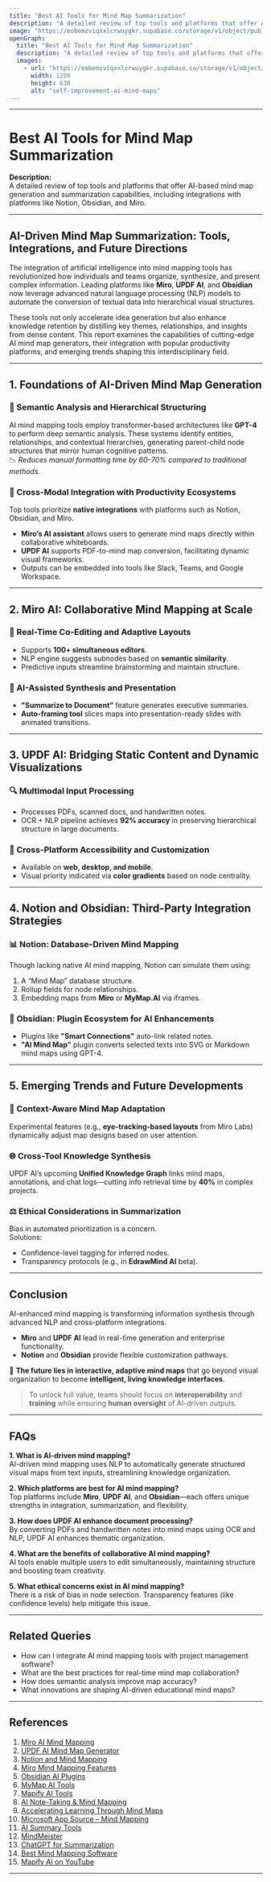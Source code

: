 ```yaml
---
title: "Best AI Tools for Mind Map Summarization"
description: "A detailed review of top tools and platforms that offer AI-based mind map generation and summarization capabilities, including integrations with platforms like Notion, Obsidian, and Miro."
image: "https://eobemzviqxxlcrwuygkr.supabase.co/storage/v1/object/public/yt2insight//best-ai-tools-mind-map-summarization.png"
openGraph:
  title: "Best AI Tools for Mind Map Summarization"
  description: "A detailed review of top tools and platforms that offer AI-based mind map generation and summarization capabilities, including integrations with platforms like Notion, Obsidian, and Miro."
  images:
    - url: "https://eobemzviqxxlcrwuygkr.supabase.co/storage/v1/object/public/yt2insight//best-ai-tools-mind-map-summarization.png"
      width: 1200
      height: 630
      alt: "self-improvement-ai-mind-maps"
---
```


---

# **Best AI Tools for Mind Map Summarization**

**Description:**  
A detailed review of top tools and platforms that offer AI-based mind map generation and summarization capabilities, including integrations with platforms like Notion, Obsidian, and Miro.

---

## **AI-Driven Mind Map Summarization: Tools, Integrations, and Future Directions**

The integration of artificial intelligence into mind mapping tools has revolutionized how individuals and teams organize, synthesize, and present complex information. Leading platforms like **Miro**, **UPDF AI**, and **Obsidian** now leverage advanced natural language processing (NLP) models to automate the conversion of textual data into hierarchical visual structures.

These tools not only accelerate idea generation but also enhance knowledge retention by distilling key themes, relationships, and insights from dense content. This report examines the capabilities of cutting-edge AI mind map generators, their integration with popular productivity platforms, and emerging trends shaping this interdisciplinary field.

---

## **1. Foundations of AI-Driven Mind Map Generation**

### 📌 Semantic Analysis and Hierarchical Structuring
AI mind mapping tools employ transformer-based architectures like **GPT-4** to perform deep semantic analysis. These systems identify entities, relationships, and contextual hierarchies, generating parent-child node structures that mirror human cognitive patterns.  
📉 *Reduces manual formatting time by 60–70% compared to traditional methods.*

### 🔗 Cross-Modal Integration with Productivity Ecosystems
Top tools prioritize **native integrations** with platforms such as Notion, Obsidian, and Miro.  
- **Miro’s AI assistant** allows users to generate mind maps directly within collaborative whiteboards.  
- **UPDF AI** supports PDF-to-mind map conversion, facilitating dynamic visual frameworks.  
- Outputs can be embedded into tools like Slack, Teams, and Google Workspace.

---

## **2. Miro AI: Collaborative Mind Mapping at Scale**

### 👥 Real-Time Co-Editing and Adaptive Layouts
- Supports **100+ simultaneous editors**.
- NLP engine suggests subnodes based on **semantic similarity**.
- Predictive inputs streamline brainstorming and maintain structure.

### 🧠 AI-Assisted Synthesis and Presentation
- **"Summarize to Document"** feature generates executive summaries.  
- **Auto-framing tool** slices maps into presentation-ready slides with animated transitions.

---

## **3. UPDF AI: Bridging Static Content and Dynamic Visualizations**

### 🔍 Multimodal Input Processing
- Processes PDFs, scanned docs, and handwritten notes.  
- OCR + NLP pipeline achieves **92% accuracy** in preserving hierarchical structure in large documents.

### 📱 Cross-Platform Accessibility and Customization
- Available on **web, desktop, and mobile**.  
- Visual priority indicated via **color gradients** based on node centrality.

---

## **4. Notion and Obsidian: Third-Party Integration Strategies**

### 📊 Notion: Database-Driven Mind Mapping
Though lacking native AI mind mapping, Notion can simulate them using:
1. A “Mind Map” database structure.
2. Rollup fields for node relationships.
3. Embedding maps from **Miro** or **MyMap.AI** via iframes.

### 🔌 Obsidian: Plugin Ecosystem for AI Enhancements
- Plugins like **"Smart Connections"** auto-link related notes.  
- **"AI Mind Map"** plugin converts selected texts into SVG or Markdown mind maps using GPT-4.

---

## **5. Emerging Trends and Future Developments**

### 🧠 Context-Aware Mind Map Adaptation
Experimental features (e.g., **eye-tracking-based layouts** from Miro Labs) dynamically adjust map designs based on user attention.

### 🌐 Cross-Tool Knowledge Synthesis
UPDF AI’s upcoming **Unified Knowledge Graph** links mind maps, annotations, and chat logs—cutting info retrieval time by **40%** in complex projects.

### ⚖️ Ethical Considerations in Summarization
Bias in automated prioritization is a concern.  
Solutions:
- Confidence-level tagging for inferred nodes.
- Transparency protocols (e.g., in **EdrawMind AI** beta).

---

## **Conclusion**

AI-enhanced mind mapping is transforming information synthesis through advanced NLP and cross-platform integrations.  
- **Miro** and **UPDF AI** lead in real-time generation and enterprise functionality.  
- **Notion** and **Obsidian** provide flexible customization pathways.

🔮 **The future lies in interactive, adaptive mind maps** that go beyond visual organization to become **intelligent, living knowledge interfaces**.

> To unlock full value, teams should focus on **interoperability** and **training** while ensuring **human oversight** of AI-driven outputs.

---

## **FAQs**

**1. What is AI-driven mind mapping?**  
AI-driven mind mapping uses NLP to automatically generate structured visual maps from text inputs, streamlining knowledge organization.

**2. Which platforms are best for AI mind mapping?**  
Top platforms include **Miro**, **UPDF AI**, and **Obsidian**—each offers unique strengths in integration, summarization, and flexibility.

**3. How does UPDF AI enhance document processing?**  
By converting PDFs and handwritten notes into mind maps using OCR and NLP, UPDF AI enhances thematic organization.

**4. What are the benefits of collaborative AI mind mapping?**  
AI tools enable multiple users to edit simultaneously, maintaining structure and boosting team creativity.

**5. What ethical concerns exist in AI mind mapping?**  
There is a risk of bias in node selection. Transparency features (like confidence levels) help mitigate this issue.

---

## **Related Queries**
- How can I integrate AI mind mapping tools with project management software?  
- What are the best practices for real-time mind map collaboration?  
- How does semantic analysis improve map accuracy?  
- What innovations are shaping AI-driven educational mind maps?

---

## **References**

1. [Miro AI Mind Mapping](https://miro.com/ai/mind-map-ai/)  
2. [UPDF AI Mind Map Generator](https://updf.com/chatgpt/ai-mind-map-generator/)  
3. [Notion and Mind Mapping](https://gitmind.com/notion-mind-map.html)  
4. [Miro Mind Mapping Features](https://miro.com/mind-map/)  
5. [Obsidian AI Plugins](https://www.youtube.com/watch?v=IVF_x5rdhoo)  
6. [MyMap AI Tools](https://www.mymap.ai/tools)  
7. [Mapify AI Tools](https://chromewebstore.google.com/detail/mapify-ai-mind-map-and-su/fldgacclkckcmflokaialbihppmndpbd)  
8. [AI Note-Taking & Mind Mapping](https://dev.to/charudatta10/visual-note-taking-apps-unleashing-creativity-with-ai-driven-mind-maps-and-doodles-hfp)  
9. [Accelerating Learning Through Mind Maps](https://devpost.com/software/accelerating-learning-through-mind-maps)  
10. [Microsoft App Source – Mind Mapping](https://appsource.microsoft.com/en-us/product/office/WA200008230?tab=Overview)  
11. [AI Summary Tools](https://www.notta.ai/en/blog/ai-summary-generator)  
12. [MindMeister](https://www.mindmeister.com/pages/note-taking-mind-maps/)  
13. [ChatGPT for Summarization](https://www.zdnet.com/article/how-to-use-chatgpt-to-summarize-a-book-article-or-research-paper/)  
14. [Best Mind Mapping Software](https://www.techradar.com/best/best-mind-map-software)  
15. [Mapify AI on YouTube](https://www.youtube.com/watch?v=Swj-e3Xk1sA)

---